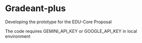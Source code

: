# Gradeant-plus
Developing the prototype for the EDU-Core Proposal

The code requires GEMINI_API_KEY or GOOGLE_API_KEY in local environment
